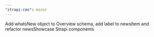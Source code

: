 ```yaml
---
"strapi-cms": minor
---
```


Add whatsNew object to Overview schema, add label to newsItem and refactor newsShowcase Strapi components
